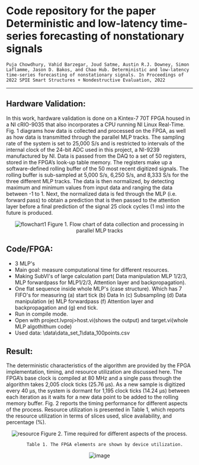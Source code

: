 # Code repository for the paper  Deterministic and low-latency time-series forecasting of nonstationary signals


```
Puja Chowdhury, Vahid Barzegar, Joud Satme, Austin R.J. Downey, Simon Laflamme, Jason D. Bakos, and Chao Hub. Deterministic and low-latency time-series forecasting of nonstationary signals. In Proceedings of 2022 SPIE Smart Structures + Nondestructive Evaluation, 2022 
```
---


## Hardware Validation:
In this work, hardware validation is done on a Kintex-7 70T FPGA housed in a NI cRIO-9035 that also incorporates a CPU running NI Linux Real-Time. Fig. 1 diagrams how data is collected and processed on the FPGA, as well as how data is transmitted through the parallel MLP tracks. The sampling rate of the system is set to 25,000 S/s and is restricted to intervals of the internal clock of the 24-bit ADC used in this project, a NI-9239 manufactured by NI. Data is passed from the DAQ to a set of 50 registers, stored in the FPGA’s look-up table memory. The registers make up a software-defined rolling buffer of the 50 most recent digitized signals. The rolling buffer is sub-sampled at 5,000 S/s, 6,250 S/s, and 8,333 S/s for the three different MLP tracks. The data is then normalized, by detecting maximum and minimum values from input data and ranging the data between -1 to 1. Next, the normalized data is fed through the MLP (i.e. forward pass) to obtain a prediction that is then passed to the attention layer before a final prediction of the signal 25 clock cycles (1 ms) into the future is produced.

<center>

![flowchart1](https://user-images.githubusercontent.com/60459286/142488752-07980fbc-af0c-421f-89fc-0f8f7b2a07bc.png)
         Figure 1. Flow chart of data collection and processing in parallel MLP tracks

</center>

## Code/FPGA:
* 3 MLP's
* Main goal: measure computational time for different resources.
* Making SubVI's of large calculation part( Data manipulation MLP 1/2/3, MLP forwardpass for MLP1/2/3, Attention layer and backpropagation).
* One flat sequence inside whole MLP's (case structure). Which has 7 FIFO's for measuring (a) start tick (b) Data In (c) Subsampling (d) Data manipulation (e) MLP forwardpass (f) Attention layer and backpropagation and (g) end tick.
* Run in compile mode.
* Open with project.lvproj>host.vi(shows the output) and target.vi(whole MLP algothithum code)
* Used data: \data\data_set_1\data_100points.csv
## Result:
The deterministic characteristics of the algorithm are provided by the FPGA implementation, timing, and resource utilization are discussed here. The FPGA’s base clock
is compiled at 80 MHz and a single pass through the algorithm takes 2,005 clock ticks
(25.76 µs). As a new sample is digitized every 40 µs, the system is dormant for 1,195
clock ticks (14.24 µs) between each iteration as it waits for a new data point to be added
to the rolling memory buffer. Fig. 2 reports the timing performance for different aspects
of the process. Resource utilization is presented in Table 1, which reports the resource
utilization in terms of slices used, slice availability, and percentage (%).

<center>

![resource](https://user-images.githubusercontent.com/60459286/142489065-2179161a-58b5-4365-bde1-90860abf6e35.png)
        Figure 2. Time required for different aspects of the process.
        
        Table 1. The FPGA elements are shown by device utilization.
 ![image](https://user-images.githubusercontent.com/60459286/142489219-023aa639-a553-4f5b-8f69-f80bcc55eb5c.png)
</center>